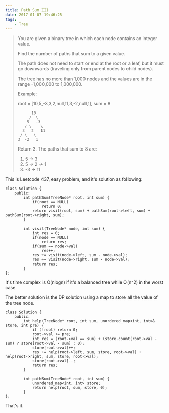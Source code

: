 ```yaml
---
title: Path Sum III
date: 2017-01-07 19:46:25
tags:
    - Tree
---
```


> You are given a binary tree in which each node contains an integer value.
>
> Find the number of paths that sum to a given value.
>
> The path does not need to start or end at the root or a leaf, but it must go downwards (traveling only from parent nodes to child nodes).
>
> The tree has no more than 1,000 nodes and the values are in the range -1,000,000 to 1,000,000.
>
> Example:
>
> root = [10,5,-3,3,2,null,11,3,-2,null,1], sum = 8
>
>           10
>          /  \
>         5   -3
>        / \    \
>       3   2   11
>      / \   \
>     3  -2   1
>
> Return 3. The paths that sum to 8 are:
>
> 1.  5 -> 3
> 2.  5 -> 2 -> 1
> 3. -3 -> 11

<!-- more -->


This is Leetcode 437, easy problem, and it's solution as following:

```
class Solution {
    public:
        int pathSum(TreeNode* root, int sum) {
            if(root == NULL)
                return 0;
            return visit(root, sum) + pathSum(root->left, sum) + pathSum(root->right, sum);
        }

        int visit(TreeNode* node, int sum) {
            int res = 0;
            if(node == NULL)
                return res;
            if(sum == node->val)
                res++;
            res += visit(node->left, sum - node->val);
            res += visit(node->right, sum - node->val);
            return res;
        }
};
```

It's time complex is O(nlogn) if it's a balanced tree while O(n^2) in the worst case.

The better solution is the DP solution using a map to store all the value of the tree node.

```
class Solution {
    public:
        int help(TreeNode* root, int sum, unordered_map<int, int>& store, int pre) {
            if (!root) return 0;
            root->val += pre;
            int res = (root->val == sum) + (store.count(root->val - sum) ? store[root->val - sum] : 0);
            store[root->val]++;
            res += help(root->left, sum, store, root->val) + help(root->right, sum, store, root->val);
            store[root->val]--;
            return res;
        }

        int pathSum(TreeNode* root, int sum) {
            unordered_map<int, int> store;
            return help(root, sum, store, 0);
        }
};
```

That's it.
